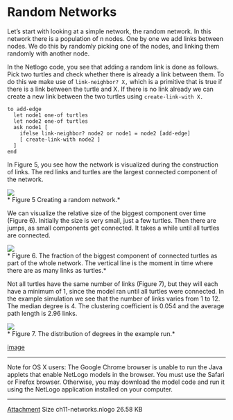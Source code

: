 # Random Networks
Let’s start with looking at a simple network, the random network. In this network there is a population of n nodes. One by one we add links between nodes. We do this by randomly picking one of the nodes, and linking them randomly with another node.

In the Netlogo code, you see that adding a random link is done as follows. Pick two turtles and check whether there is already a link between them. To do this we make use of `link-neighbor? X,` which is a primitive that is true if there is a link between the turtle and X. If there is no link already we can create a new link between the two turtles using `create-link-with X.`
```
to add-edge
  let node1 one-of turtles
  let node2 one-of turtles
  ask node1 [
    ifelse link-neighbor? node2 or node1 = node2 [add-edge]
    [ create-link-with node2 ]
  ]
end
```
In Figure 5, you see how the network is visualized during the construction of links. The red links and turtles are the largest connected component of the network.

![](https://raw.githubusercontent.com/comses/intro-to-abm/master/assets/images/Ch_11_Fig_5.png)<br>*
Figure 5 Creating a random network.*

We can visualize the relative size of the biggest component over time (Figure 6). Initially the size is very small, just a few turtles. Then there are jumps, as small components get connected. It takes a while until all turtles are connected.

![](https://raw.githubusercontent.com/comses/intro-to-abm/master/assets/images/Ch_11_Fig_6.png)<br>*
Figure 6. The fraction of the biggest component of connected turtles as part of the whole network. The vertical line is the moment in time where there are as many links as turtles.*

Not all turtles have the same number of links (Figure 7), but they will each have a minimum of 1, since the model ran until all turtles were connected. In the example simulation we see that the number of links varies from 1 to 12. The median degree is 4. The clustering coefficient is 0.054 and the average path length is 2.96 links.

![](https://raw.githubusercontent.com/comses/intro-to-abm/master/assets/images/Ch_11_Fig_7.png)<br>*
Figure 7. The distribution of degrees in the example run.*

[image](https://www.openabm.org/book/33102/113-random-network)
___
Note for OS X users: The Google Chrome browser is unable to run the Java applets that enable NetLogo models in the browser. You must use the Safari or Firefox browser. Otherwise, you may download the model code and run it using the NetLogo application installed on your computer.
___
[Attachment](https://www.openabm.org/files/books/3443/ch11-networks.nlogo)	Size
 ch11-networks.nlogo	26.58 KB
